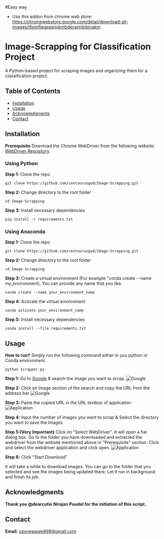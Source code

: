 #Easy way
 - Use this addon from chrome web store: https://chromewebstore.google.com/detail/download-all-images/ifipmflagepipjokmbdecpmjbibjnakm

# Image-Scrapping for Classification Project
A Python-based project for scraping images and organizing them for a classification project.

## Table of Contents

- [Installation](#installation)
- [Usage](#usage)
- [Acknowledgments](#acknowledgments)
- [Contact](#contact)

## Installation

**Prerequisite** Download the Chrome WebDriver from the following website: [WebDriver Repository](https://chromedriver.chromium.org/downloads). 
### Using Python
**Step 1:** Clone the repo
```shell
git clone https://github.com/centaurusgod/Image-Scrapping.git
```
**Step 2:** Change directory to the root folder
```shell
cd Image-Scrapping
```
**Step 3:** Install necessary dependencies
```shell
pip install -r requirements.txt
```
### Using Anaconda 
**Step 1:** Clone the repo
```shell
git clone https://github.com/centaurusgod/Image-Scrapping.git
```
**Step 2:** Change directory to the root folder
```shell
cd Image-Scrapping
```
**Step 3:** Create a virtual environment (For example "conda create --name my_environment). You can provide any name that you like.
```shell
conda create --name your_environment_name
```
**Step 4:** Activate the virtual environment
```shell
conda activate your_environment_name
```
**Step 5:** Install necessary dependencies
```shell
conda install --file requirements.txt
```
## Usage
**How to run?** Simply run the following command either in you python or Conda environment.
```shell
python scrapper.py
```
**Step 1:** Go to [Google](https://www.google.com/) & search the image you want to scrap. 
![Google](https://i.ibb.co/J7TgcD4/image.png)

**Step 2:** Click on Image section of the search and copy the URL from the address bar
![Google](https://i.ibb.co/ynz7NyM/image.png)

**Step 3:** Paste the copied URL in the URL textbox of application
![Application](https://i.ibb.co/m6d1KYW/image.png)

**Step 4:** Input the number of images you want to scrap & Select the directory you want to save the Images

**Step 5:(Very Important)** Click on "Select WebDriver". It will open a fial dialog box. Go to the folder you have downloaded and extracted the webdriver from the website mentioned above in "Prerequisite" section. Click and select the webdriver application and 
click open.
![Application](https://i.ibb.co/qxHfSq7/image.png)

**Step 6:** Click "Start Download"

It will take a while to download images. You can go to the folder that you selected and see the images being updated there. Let it run in background and finish its job. 


## Acknowledgments
**Thank you @dearcutie Nirajan Poudel for the initiation of this script.**

## Contact
**Email:** ozonewagle998@gmail.com


